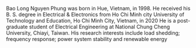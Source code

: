 Bao Long Nguyen Phung was born in Hue, Vietnam, in 1998.
 He received his B. S. degree in Electrical & Electronics from Ho Chi Minh city University of Technology and Education, Ho Chi Minh City, Vietnam, in 2020
 He is a post-graduate student of Electrical Engineering at National Chung Cheng University, Chiayi, Taiwan. 
 His research interests include load shedding; frequency response; power system stability and renewable energy
